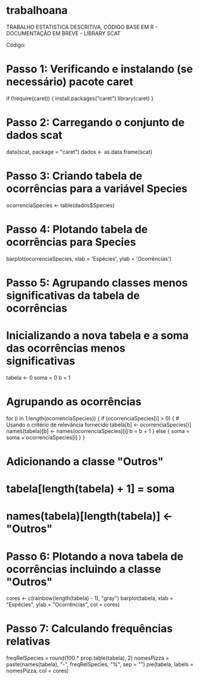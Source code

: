 # trabalhoana
TRABALHO ESTATISTICA DESCRITIVA, CÓDIGO BASE EM R - DOCUMENTAÇÃO EM BREVE - LIBRARY SCAT


Código:


# Passo 1: Verificando e instalando (se necessário) pacote caret
if (!require(caret)) {
  install.packages("caret")
  library(caret)
}

# Passo 2: Carregando o conjunto de dados scat
data(scat, package = "caret")
dados <- as.data.frame(scat)

# Passo 3: Criando tabela de ocorrências para a variável Species
ocorrenciaSpecies <- table(dados$Species)

# Passo 4: Plotando tabela de ocorrências para Species
barplot(ocorrenciaSpecies, xlab = 'Espécies', ylab = 'Ocorrências')

# Passo 5: Agrupando classes menos significativas da tabela de ocorrências
# Inicializando a nova tabela e a soma das ocorrências menos significativas
tabela <- 0
soma = 0
b = 1

# Agrupando as ocorrências
for (i in 1:length(ocorrenciaSpecies)) {
  if (ocorrenciaSpecies[i] > 0) { # Usando o critério de relevância fornecido
    tabela[b] <- ocorrenciaSpecies[i]
    names(tabela)[b] <- names(ocorrenciaSpecies)[i]
    b = b + 1
  } else {
    soma = soma + ocorrenciaSpecies[i]
  }
}

# Adicionando a classe "Outros"
# tabela[length(tabela) + 1] = soma
# names(tabela)[length(tabela)] <- "Outros"

# Passo 6: Plotando a nova tabela de ocorrências incluindo a classe "Outros"
cores <- c(rainbow(length(tabela) - 1), "gray")
barplot(tabela, xlab = "Espécies", ylab = "Ocorrências", col = cores)

# Passo 7: Calculando frequências relativas
freqRelSpecies = round(100 * prop.table(tabela), 2)
nomesPizza = paste(names(tabela), "-", freqRelSpecies, "%", sep = "")
pie(tabela, labels = nomesPizza, col = cores)
